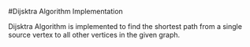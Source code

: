 #Dijsktra Algorithm Implementation

 Dijsktra Algorithm is implemented to find the shortest path from a single source vertex to all other vertices in the given graph.